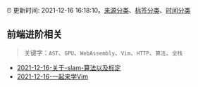 :alarm_clock: 更新时间: 2021-12-16 16:18:10。[来源分类](../README.md)、[标签分类](../TAGS.md)、[时间分类](../TIMELINE.md)

## 前端进阶相关


> 关键字：`AST`、`GPU`、`WebAssembly`、`Vim`、`HTTP`、`算法`、`全栈`



- [2021-12-16-关于-slam-算法以及标定](https://www.v2ex.com/t/822689) 
- [2021-12-16-一起来学Vim](https://toutiao.io/k/4u86jkw) 